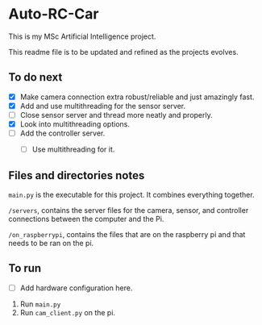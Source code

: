 # Auto-RC-Car

This is my MSc Artificial Intelligence project.

This readme file is to be updated and refined as the projects evolves.


## To do next
- [x] Make camera connection extra robust/reliable and just amazingly fast.
- [x] Add and use multithreading for the sensor server.
- [ ] Close sensor server and thread more neatly and properly.
- [x] Look into multithreading options.
- [ ] Add the controller server.
    - [ ] Use multithreading for it.


## Files and directories notes

`main.py` is the executable for this project. It combines everything together.

`/servers`, contains the server files for the camera, sensor, and controller connections between the computer and the Pi.

`/on_raspberrypi`, contains the files that are on the raspberry pi and that needs to be ran on the pi.


## To run

- [ ] Add hardware configuration here.

1. Run `main.py`
2. Run `cam_client.py` on the pi.